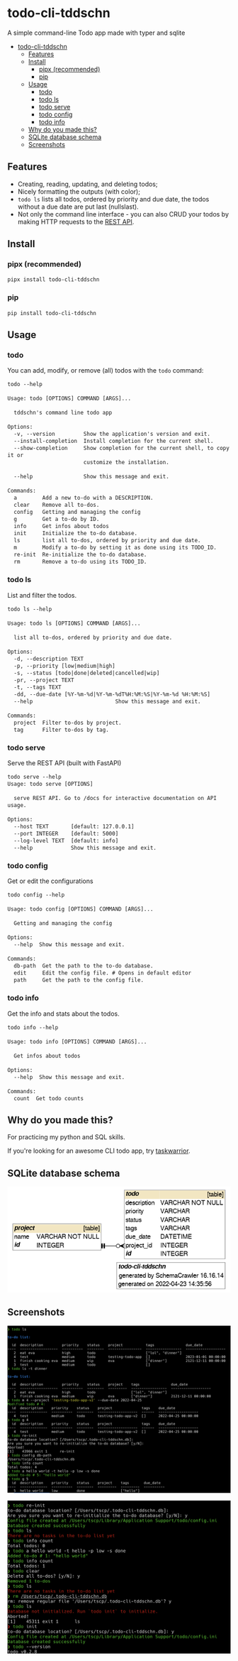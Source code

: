 # todo-cli-tddschn

A simple command-line Todo app made with typer and sqlite

- [todo-cli-tddschn](#todo-cli-tddschn)
	- [Features](#features)
	- [Install](#install)
		- [pipx (recommended)](#pipx-recommended)
		- [pip](#pip)
	- [Usage](#usage)
		- [todo](#todo)
		- [todo ls](#todo-ls)
		- [todo serve](#todo-serve)
		- [todo config](#todo-config)
		- [todo info](#todo-info)
	- [Why do you made this?](#why-do-you-made-this)
	- [SQLite database schema](#sqlite-database-schema)
	- [Screenshots](#screenshots)

## Features
- Creating, reading, updating, and deleting todos;
- Nicely formatting the outputs (with color);
- `todo ls` lists all todos, ordered by priority and due date, the todos without a due date are put last (nullslast).
- Not only the command line interface - you can also CRUD your todos by making HTTP requests to the [REST API](#todo-serve).

## Install

### pipx (recommended)
```
pipx install todo-cli-tddschn
```

### pip
```
pip install todo-cli-tddschn
```

## Usage

### todo

You can add, modify, or remove (all) todos with the `todo` command:

```
todo --help

Usage: todo [OPTIONS] COMMAND [ARGS]...

  tddschn's command line todo app

Options:
  -v, --version         Show the application's version and exit.
  --install-completion  Install completion for the current shell.
  --show-completion     Show completion for the current shell, to copy it or
                        customize the installation.

  --help                Show this message and exit.

Commands:
  a        Add a new to-do with a DESCRIPTION.
  clear    Remove all to-dos.
  config   Getting and managing the config
  g        Get a to-do by ID.
  info     Get infos about todos
  init     Initialize the to-do database.
  ls       list all to-dos, ordered by priority and due date.
  m        Modify a to-do by setting it as done using its TODO_ID.
  re-init  Re-initialize the to-do database.
  rm       Remove a to-do using its TODO_ID.
```

### todo ls

List and filter the todos.

```
todo ls --help

Usage: todo ls [OPTIONS] COMMAND [ARGS]...

  list all to-dos, ordered by priority and due date.

Options:
  -d, --description TEXT
  -p, --priority [low|medium|high]
  -s, --status [todo|done|deleted|cancelled|wip]
  -pr, --project TEXT
  -t, --tags TEXT
  -dd, --due-date [%Y-%m-%d|%Y-%m-%dT%H:%M:%S|%Y-%m-%d %H:%M:%S]
  --help                          Show this message and exit.

Commands:
  project  Filter to-dos by project.
  tag      Filter to-dos by tag.
```

### todo serve

Serve the REST API (built with FastAPI)

```
todo serve --help
Usage: todo serve [OPTIONS]

  serve REST API. Go to /docs for interactive documentation on API usage.

Options:
  --host TEXT       [default: 127.0.0.1]
  --port INTEGER    [default: 5000]
  --log-level TEXT  [default: info]
  --help            Show this message and exit.
```

### todo config

Get or edit the configurations

```
todo config --help

Usage: todo config [OPTIONS] COMMAND [ARGS]...

  Getting and managing the config

Options:
  --help  Show this message and exit.

Commands:
  db-path  Get the path to the to-do database.
  edit     Edit the config file. # Opens in default editor
  path     Get the path to the config file.
```

### todo info

Get the info and stats about the todos.

```
todo info --help

Usage: todo info [OPTIONS] COMMAND [ARGS]...

  Get infos about todos

Options:
  --help  Show this message and exit.

Commands:
  count  Get todo counts
```


## Why do you made this?

For practicing my python and SQL skills.

If you're looking for an awesome CLI todo app, try [taskwarrior](https://taskwarrior.org/).
## SQLite database schema

![schema](images/diagram.png)

## Screenshots

![screenshot](images/screenshot.png)

![screenshot-2](images/screenshot-2.png)